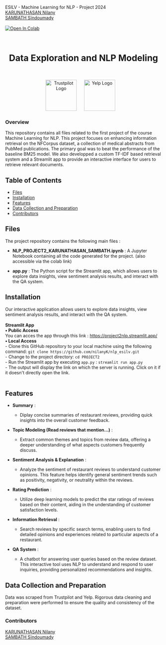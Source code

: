 ESILV - Machine Learning for NLP - Project 2024 <br>
[KARUNATHASAN Nilany](https://www.linkedin.com/in/nilany-karunathasan-7b49691ba/) <br>
[SAMBATH Sïndoumady](https://www.linkedin.com/in/s%C3%AFndoumady-sambath-a7519a209/) <br>
<br>
[![Open In Colab](https://colab.research.google.com/assets/colab-badge.svg)](https://drive.google.com/file/d/1wefYGTtTMoAVfRXJNx4I3EHMjxUJvqMA/view?usp=sharing) <br>


<br>
<h1 align="center">Data Exploration and NLP Modeling</h1>
<br>
<br>
<div style="text-align:center;">
    <span style="display:inline-block; margin-right: 20px;">
        <img src="https://upload.wikimedia.org/wikipedia/commons/5/5c/Trustpilot_logo.png" alt="Trustpilot Logo" width="100"/>
    </span>
    <span style="display:inline-block; margin-right: 20px;">
        <img src="https://upload.wikimedia.org/wikipedia/commons/a/ad/Yelp_Logo.svg" alt="Yelp Logo" width="100"/>
    </span>
</div>



### Overview
This repository contains all files related to the first project of the course Machine Learning for NLP. This project focuses on enhancing information retrieval on the NFCorpus dataset, a collection of medical abstracts from PubMed publications. The primary goal was to beat the performance of the baseline BM25 model. We also developped a custom TF-IDF based retrieval system and a Streamlit app to provide an interactive interface for users to retrieve relevant documents.
 
## Table of Contents
- [Files](#files)
- [Installation](#installation)
- [Features](#features)
- [Data Collection and Preparation](#data-collection-and-preparation)
- [Contributors](#contributors)
  
## Files

The project repository contains the following main files :

- **NLP_PROJECT2_KARUNATHASAN_SAMBATH.ipynb** : A Jupyter Notebook containing all the code generated for the project. (also accessible via the colab link)

- **app.py** : The Python script for the Streamlit app, which allows users to explore data insights, view sentiment analysis results, and interact with the QA system.


## Installation
Our interactive application allows users to explore data insights, view sentiment analysis results, and interact with the QA system. <br>
<br>
**Streamlit App** <br>
     **• Public Access** <br>
       You can acces the app through this link : https://project2nlp.streamlit.app/ <br>
     **• Local Access** <br>
     - Clone this GitHub repository to your local machine using the following command: 
       ```
       git clone https://github.com/nilanyK/nlp_esilv.git
       ```
       <br>
     - Change to the project directory: 
       ```
       cd PROJECT2
       ```
       <br>
     - Run the Streamlit app by executing `app.py` : 
       ```
       streamlit run app.py
       ```
       <br>
     - The output will display the link on which the server is running.  Click on it if it doesn't directly open the link.
   <br>
   <br>

## Features
- **Summary** :
  - Diplay concise summaries of restaurant reviews, providing quick insights into the overall customer feedback.

- **Topic Modeling (Read reviews that mention...)** :
  - Extract common themes and topics from review data, offering a deeper understanding of what aspects customers frequently discuss.

- **Sentiment Analysis & Explanation** :
  - Analyze the sentiment of restaurant reviews to understand customer opinions. This feature helps identify general sentiment trends such as positivity, negativity, or neutrality within the reviews.

- **Rating Prediction** :
  - Utilize deep learning models to predict the star ratings of reviews based on their content, aiding in the understanding of customer satisfaction levels.

- **Information Retrieval** :
  - Search reviews by specific search terms, enabling users to find detailed opinions and experiences related to particular aspects of a restaurant.

- **QA System** :
  - A chatbot for answering user queries based on the review dataset. This interactive tool uses NLP to understand and respond to user inquiries, providing personalized recommendations and insights.


## Data Collection and Preparation
Data was scraped from Trustpilot and Yelp. Rigorous data cleaning and preparation were performed to ensure the quality and consistency of the dataset.

### Contributors
[KARUNATHASAN Nilany](https://www.linkedin.com/in/nilany-karunathasan-7b49691ba/) <br>
[SAMBATH Sïndoumady](https://www.linkedin.com/in/s%C3%AFndoumady-sambath-a7519a209/) <br>
